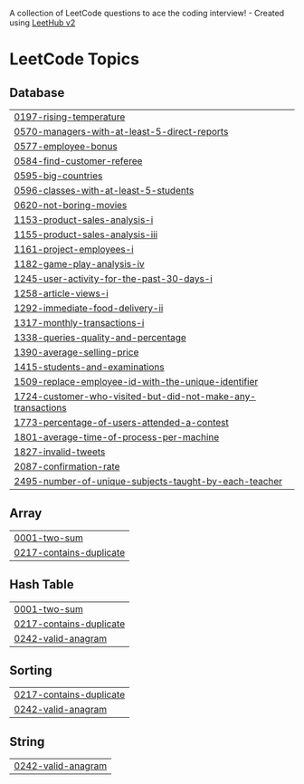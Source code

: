 A collection of LeetCode questions to ace the coding interview! - Created using [LeetHub v2](https://github.com/arunbhardwaj/LeetHub-2.0)
<!---LeetCode Topics Start-->
# LeetCode Topics
## Database
|  |
| ------- |
| [0197-rising-temperature](https://github.com/Tushar-555/LeetCode/tree/master/0197-rising-temperature) |
| [0570-managers-with-at-least-5-direct-reports](https://github.com/Tushar-555/LeetCode/tree/master/0570-managers-with-at-least-5-direct-reports) |
| [0577-employee-bonus](https://github.com/Tushar-555/LeetCode/tree/master/0577-employee-bonus) |
| [0584-find-customer-referee](https://github.com/Tushar-555/LeetCode/tree/master/0584-find-customer-referee) |
| [0595-big-countries](https://github.com/Tushar-555/LeetCode/tree/master/0595-big-countries) |
| [0596-classes-with-at-least-5-students](https://github.com/Tushar-555/LeetCode/tree/master/0596-classes-with-at-least-5-students) |
| [0620-not-boring-movies](https://github.com/Tushar-555/LeetCode/tree/master/0620-not-boring-movies) |
| [1153-product-sales-analysis-i](https://github.com/Tushar-555/LeetCode/tree/master/1153-product-sales-analysis-i) |
| [1155-product-sales-analysis-iii](https://github.com/Tushar-555/LeetCode/tree/master/1155-product-sales-analysis-iii) |
| [1161-project-employees-i](https://github.com/Tushar-555/LeetCode/tree/master/1161-project-employees-i) |
| [1182-game-play-analysis-iv](https://github.com/Tushar-555/LeetCode/tree/master/1182-game-play-analysis-iv) |
| [1245-user-activity-for-the-past-30-days-i](https://github.com/Tushar-555/LeetCode/tree/master/1245-user-activity-for-the-past-30-days-i) |
| [1258-article-views-i](https://github.com/Tushar-555/LeetCode/tree/master/1258-article-views-i) |
| [1292-immediate-food-delivery-ii](https://github.com/Tushar-555/LeetCode/tree/master/1292-immediate-food-delivery-ii) |
| [1317-monthly-transactions-i](https://github.com/Tushar-555/LeetCode/tree/master/1317-monthly-transactions-i) |
| [1338-queries-quality-and-percentage](https://github.com/Tushar-555/LeetCode/tree/master/1338-queries-quality-and-percentage) |
| [1390-average-selling-price](https://github.com/Tushar-555/LeetCode/tree/master/1390-average-selling-price) |
| [1415-students-and-examinations](https://github.com/Tushar-555/LeetCode/tree/master/1415-students-and-examinations) |
| [1509-replace-employee-id-with-the-unique-identifier](https://github.com/Tushar-555/LeetCode/tree/master/1509-replace-employee-id-with-the-unique-identifier) |
| [1724-customer-who-visited-but-did-not-make-any-transactions](https://github.com/Tushar-555/LeetCode/tree/master/1724-customer-who-visited-but-did-not-make-any-transactions) |
| [1773-percentage-of-users-attended-a-contest](https://github.com/Tushar-555/LeetCode/tree/master/1773-percentage-of-users-attended-a-contest) |
| [1801-average-time-of-process-per-machine](https://github.com/Tushar-555/LeetCode/tree/master/1801-average-time-of-process-per-machine) |
| [1827-invalid-tweets](https://github.com/Tushar-555/LeetCode/tree/master/1827-invalid-tweets) |
| [2087-confirmation-rate](https://github.com/Tushar-555/LeetCode/tree/master/2087-confirmation-rate) |
| [2495-number-of-unique-subjects-taught-by-each-teacher](https://github.com/Tushar-555/LeetCode/tree/master/2495-number-of-unique-subjects-taught-by-each-teacher) |
## Array
|  |
| ------- |
| [0001-two-sum](https://github.com/Tushar-555/LeetCode/tree/master/0001-two-sum) |
| [0217-contains-duplicate](https://github.com/Tushar-555/LeetCode/tree/master/0217-contains-duplicate) |
## Hash Table
|  |
| ------- |
| [0001-two-sum](https://github.com/Tushar-555/LeetCode/tree/master/0001-two-sum) |
| [0217-contains-duplicate](https://github.com/Tushar-555/LeetCode/tree/master/0217-contains-duplicate) |
| [0242-valid-anagram](https://github.com/Tushar-555/LeetCode/tree/master/0242-valid-anagram) |
## Sorting
|  |
| ------- |
| [0217-contains-duplicate](https://github.com/Tushar-555/LeetCode/tree/master/0217-contains-duplicate) |
| [0242-valid-anagram](https://github.com/Tushar-555/LeetCode/tree/master/0242-valid-anagram) |
## String
|  |
| ------- |
| [0242-valid-anagram](https://github.com/Tushar-555/LeetCode/tree/master/0242-valid-anagram) |
<!---LeetCode Topics End-->
